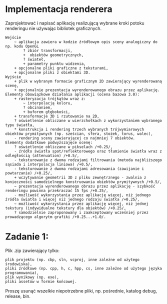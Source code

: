 # Implementacja renderera

Zaprojektować i napisać aplikację realizującą wybrane kroki potoku renderingu nie używając bibliotek graficznych.

    Wejście
        ~ aplikacja zawiera w kodzie źródłowym opis sceny analogiczny do np. kodu OpenGL
            ? zbiór transformacji,
            +  obiektów geometrycznych,
            ? świateł,
            + parametry punktu widzenia,
        + opcjonalne pliki graficzne z teksturami,
        + opcjonalne pliki z obiektami 3D.
    Wyjście
        + plik w wybranym formacie graficznym 2D zawierający wyrenderowaną scenę,
        + opcjonalnie prezentacja wyrenderowanego obrazu przez aplikację.
    Elementy obowiązkowe działania aplikacji (ocena bazowa 3.0):
        + rasteryzacja trójkątów wraz z:
            ~ interpolacją koloru,
            ? obcinaniem,
            + buforem głębokości,
        + transformacje 3D i rzutowanie na 2D,
        ? oświetlenie obliczane w wierzchołkach z wykorzystaniem wybranego typu światła,
        * konstrukcja i rendering trzech wybranych trójwymiarowych obiektów prymitywnych (np. sześcian, sfera, stożek, torus, walec),
        - rendering sceny zawierającej co najmniej 7 obiektów.
    Elementy dodatkowe podwyższajęce ocenę:
        ? oświetlenie obliczane w pikselach /+0.25/,
        - źródło światła spot/reflektorowego oraz tłumienie światła wraz z odległością (attenuation) /+0.5/,
        - teksturowanie z dwoma rodzajami filtrowania (metoda najbliższego sąsiada i interpolacja liniowa) /+0.5/,
        - teksturowanie z dwoma rodzajami adresowania (zawijanie i powtarzanie) /+0.25/,
        + wczytywanie geometrii 3D z pliku zewnętrznego - zwalnia z konieczności samodzielnego konstruowania obiektów prymitywnych /+0.5/,
        ~ prezentacja wyrenderowanego obrazu przez aplikację - szybkość renderingu powinna przekraczać 15 fps /+0.25/,
        - możliwość wykorzystania przez aplikację więcej, niż jednego źródła światła i więcej niż jednego rodzaju światła /+0.25/,
        ~ możliwość wykorzystania przez aplikację więcej, niż jednej tekstury (indywidualne tekstury dla obiektów) /+0.25/,
        ? samodzielnie zaproponowany i zaakceptowany wcześniej przez prowadzącego algorytm grafiki /+0.25...+1.0/.
        
# Zadanie 1:

Plik .zip zawierający tylko:

    plik projektu (np. cbp, sln, vcproj, inne zależne od użytego środowiska),
    pliki źródłowe (np. cpp, h, c, hpp, cs, inne zależne od użytego języka programowania),
    plik wynikowy (np. exe),
    pliki assetów w formie końcowej.

Proszę usunąć wszelkie niepotrzebne pliki, np. pośrednie, katalog debug, release, bin.
